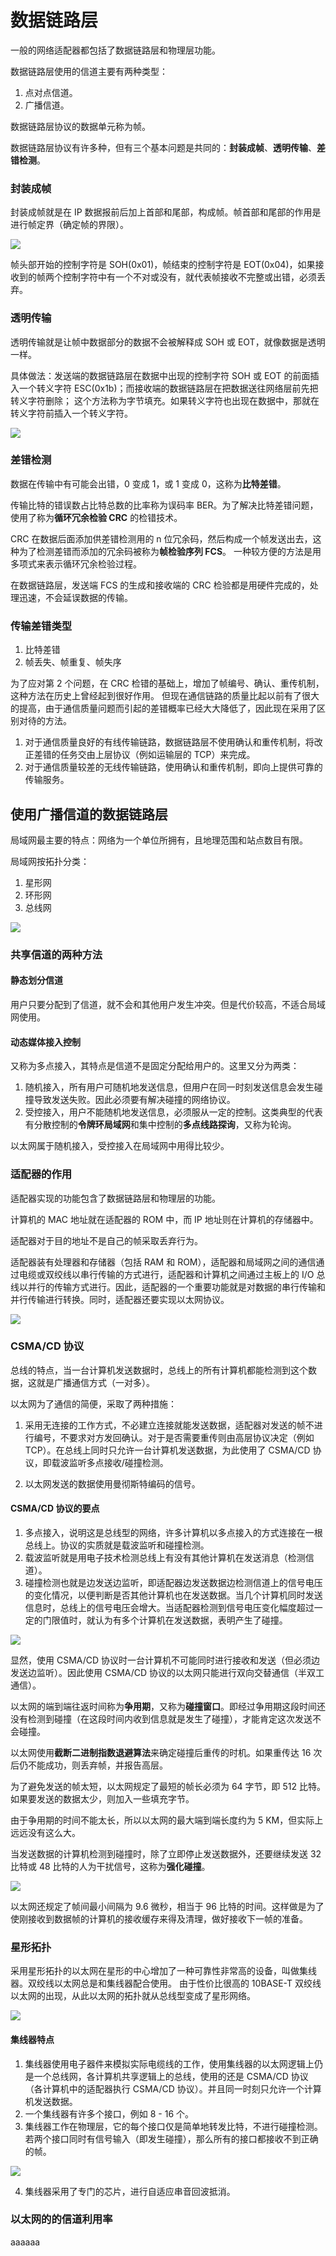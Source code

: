 # 数据链路层
一般的网络适配器都包括了数据链路层和物理层功能。

数据链路层使用的信道主要有两种类型：
1. 点对点信道。
2. 广播信道。

数据链路层协议的数据单元称为帧。

数据链路层协议有许多种，但有三个基本问题是共同的：**封装成帧**、**透明传输**、**差错检测**。
### 封装成帧
封装成帧就是在 IP 数据报前后加上首部和尾部，构成帧。帧首部和尾部的作用是进行帧定界（确定帧的界限）。

![](../imgs/ppp2.png)

帧头部开始的控制字符是 SOH(0x01)，帧结束的控制字符是 EOT(0x04)，如果接收到的帧两个控制字符中有一个不对或没有，就代表帧接收不完整或出错，必须丢弃。

### 透明传输
透明传输就是让帧中数据部分的数据不会被解释成 SOH 或 EOT，就像数据是透明一样。

具体做法：发送端的数据链路层在数据中出现的控制字符 SOH 或 EOT 的前面插入一个转义字符 ESC(0x1b)；而接收端的数据链路层在把数据送往网络层前先把转义字符删除；
这个方法称为字节填充。如果转义字符也出现在数据中，那就在转义字符前插入一个转义字符。

![](../imgs/ppp3.png)

### 差错检测
数据在传输中有可能会出错，0 变成 1，或 1 变成 0，这称为**比特差错**。

传输比特的错误数占比特总数的比率称为误码率 BER。为了解决比特差错问题，使用了称为**循环冗余检验 CRC** 的检错技术。

CRC 在数据后面添加供差错检测用的 n 位冗余码，然后构成一个帧发送出去，这种为了检测差错而添加的冗余码被称为**帧检验序列 FCS**。
一种较方便的方法是用多项式来表示循环冗余检验过程。

在数据链路层，发送端 FCS 的生成和接收端的 CRC 检验都是用硬件完成的，处理迅速，不会延误数据的传输。

### 传输差错类型
1. 比特差错
2. 帧丢失、帧重复、帧失序

为了应对第 2 个问题，在 CRC 检错的基础上，增加了帧编号、确认、重传机制，这种方法在历史上曾经起到很好作用。
但现在通信链路的质量比起以前有了很大的提高，由于通信质量问题而引起的差错概率已经大大降低了，因此现在采用了区别对待的方法。

1. 对于通信质量良好的有线传输链路，数据链路层不使用确认和重传机制，将改正差错的任务交由上层协议（例如运输层的 TCP）来完成。
2. 对于通信质量较差的无线传输链路，使用确认和重传机制，即向上提供可靠的传输服务。

## 使用广播信道的数据链路层
局域网最主要的特点：网络为一个单位所拥有，且地理范围和站点数目有限。

局域网按拓扑分类：
1. 星形网
2. 环形网
3. 总线网

![](../imgs/ll1.png)

### 共享信道的两种方法
#### 静态划分信道
用户只要分配到了信道，就不会和其他用户发生冲突。但是代价较高，不适合局域网使用。

#### 动态媒体接入控制
又称为多点接入，其特点是信道不是固定分配给用户的。这里又分为两类：
1. 随机接入，所有用户可随机地发送信息，但用户在同一时刻发送信息会发生碰撞导致发送失败。因此必须要有解决碰撞的网络协议。
2. 受控接入，用户不能随机地发送信息，必须服从一定的控制。这类典型的代表有分散控制的**令牌环局域网**和集中控制的**多点线路探询**，又称为轮询。

以太网属于随机接入，受控接入在局域网中用得比较少。

### 适配器的作用
适配器实现的功能包含了数据链路层和物理层的功能。

计算机的 MAC 地址就在适配器的 ROM 中，而 IP 地址则在计算机的存储器中。

适配器对于目的地址不是自己的帧采取丢弃行为。

适配器装有处理器和存储器（包括 RAM 和 ROM），适配器和局域网之间的通信通过电缆或双绞线以串行传输的方式进行，适配器和计算机之间通过主板上的 I/O 总线以并行的传输方式进行。因此，适配器的一个重要功能就是对数据的串行传输和并行传输进行转换。同时，适配器还要实现以太网协议。

![](../imgs/ll2.png)

### CSMA/CD 协议
总线的特点，当一台计算机发送数据时，总线上的所有计算机都能检测到这个数据，这就是广播通信方式（一对多）。

以太网为了通信的简便，采取了两种措施：
1. 采用无连接的工作方式，不必建立连接就能发送数据，适配器对发送的帧不进行编号，不要求对方发回确认。对于是否需要重传则由高层协议决定（例如 TCP）。在总线上同时只允许一台计算机发送数据，为此使用了 CSMA/CD 协议，即载波监听多点接收/碰撞检测。

2. 以太网发送的数据使用曼彻斯特编码的信号。

#### CSMA/CD 协议的要点
1. 多点接入，说明这是总线型的网络，许多计算机以多点接入的方式连接在一根总线上。协议的实质就是载波监听和碰撞检测。
2. 载波监听就是用电子技术检测总线上有没有其他计算机在发送消息（检测信道）。
3. 碰撞检测也就是边发送边监听，即适配器边发送数据边检测信道上的信号电压的变化情况，以便判断是否其他计算机也在发送数据。当几个计算机同时发送信息时，总线上的信号电压会增大。当适配器检测到信号电压变化幅度超过一定的门限值时，就认为有多个计算机在发送数据，表明产生了碰撞。

![](../imgs/ll3.png)

显然，使用 CSMA/CD 协议时一台计算机不可能同时进行接收和发送（但必须边发送边监听）。因此使用 CSMA/CD 协议的以太网只能进行双向交替通信（半双工通信）。

以太网的端到端往返时间称为**争用期**，又称为**碰撞窗口**。即经过争用期这段时间还没有检测到碰撞（在这段时间内收到信息就是发生了碰撞），才能肯定这次发送不会碰撞。

以太网使用**截断二进制指数退避算法**来确定碰撞后重传的时机。如果重传达 16 次后仍不能成功，则丢弃帧，并报告高层。

为了避免发送的帧太短，以太网规定了最短的帧长必须为 64 字节，即 512 比特。如果要发送的数据太少，则加入一些填充字节。

由于争用期的时间不能太长，所以以太网的最大端到端长度约为 5 KM，但实际上远远没有这么大。

当发送数据的计算机检测到碰撞时，除了立即停止发送数据外，还要继续发送 32 比特或 48 比特的人为干扰信号，这称为**强化碰撞**。

![](../imgs/ll4.png)

以太网还规定了帧间最小间隔为 9.6 微秒，相当于 96 比特的时间。这样做是为了使刚接收到数据帧的计算机的接收缓存来得及清理，做好接收下一帧的准备。

### 星形拓扑
采用星形拓扑的以太网在星形的中心增加了一种可靠性非常高的设备，叫做集线器。双绞线以太网总是和集线器配合使用。
由于性价比很高的 10BASE-T 双绞线以太网的出现，从此以太网的拓扑就从总线型变成了星形网络。

![](../imgs/ll5.png)

#### 集线器特点
1. 集线器使用电子器件来模拟实际电缆线的工作，使用集线器的以太网逻辑上仍是一个总线网，各计算机共享逻辑上的总线，使用的还是 CSMA/CD 协议（各计算机中的适配器执行 CSMA/CD 协议）。并且同一时刻只允许一个计算机发送数据。
2. 一个集线器有许多个接口，例如 8 - 16 个。
3. 集线器工作在物理层，它的每个接口仅是简单地转发比特，不进行碰撞检测。若两个接口同时有信号输入（即发生碰撞），那么所有的接口都接收不到正确的帧。

![](../imgs/ll6.png)

4. 集线器采用了专门的芯片，进行自适应串音回波抵消。

### 以太网的的信道利用率
aaaaaa